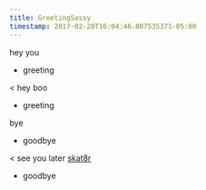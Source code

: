 ```yaml
---
title: GreetingSassy
timestamp: 2017-02-20T16:04:46.007535371-05:00
---
```


hey you
* greeting

< hey boo
* greeting

bye
* goodbye

< see you later [skat8r](documentation_link)
* goodbye
